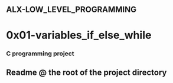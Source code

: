 ## ALX-LOW_LEVEL_PROGRAMMING
# 0x01-variables_if_else_while
### C programming project
## Readme @ the root of the project directory
